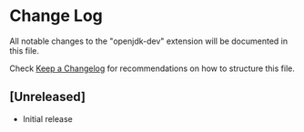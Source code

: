 # Change Log

All notable changes to the "openjdk-dev" extension will be documented in this file.

Check [Keep a Changelog](http://keepachangelog.com/) for recommendations on how to structure this file.

## [Unreleased]

- Initial release